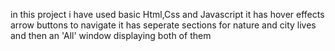 in this project i have used basic Html,Css and Javascript
it has hover effects 
arrow buttons to navigate 
it has  seperate sections for nature and city lives
and then an 'All' window displaying both of them
